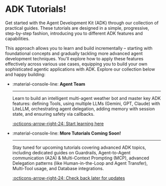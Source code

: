 # ADK Tutorials!

Get started with the Agent Development Kit (ADK) through our collection of practical guides. These tutorials are designed in a simple, progressive, step-by-step fashion, introducing you to different ADK features and capabilities.

This approach allows you to learn and build incrementally – starting with foundational concepts and gradually tackling more advanced agent development techniques. You'll explore how to apply these features effectively across various use cases, equipping you to build your own sophisticated agentic applications with ADK. Explore our collection below and happy building: 

<div class="grid cards" markdown>

-   :material-console-line: **Agent Team**

    ---

    Learn to build an intelligent multi-agent weather bot and master key ADK features: defining Tools, using multiple LLMs (Gemini, GPT, Claude) with LiteLLM, orchestrating agent delegation, adding memory with session state, and ensuring safety via callbacks.

    [:octicons-arrow-right-24: Start learning here](agent-team.md)

-   :material-console-line: **More Tutorials Coming Soon!**

    ---

    Stay tuned for upcoming tutorials covering advanced ADK topics, including dedicated guides on Guardrails, Agent-to-Agent communication (A2A) & Multi-Context Prompting (MCP), advanced Delegation patterns (like Human-in-the-Loop and Agent Transfer), Multi-Tool usage, and Database integrations.

    [:octicons-arrow-right-24: Check back later for updates]()


</div>
